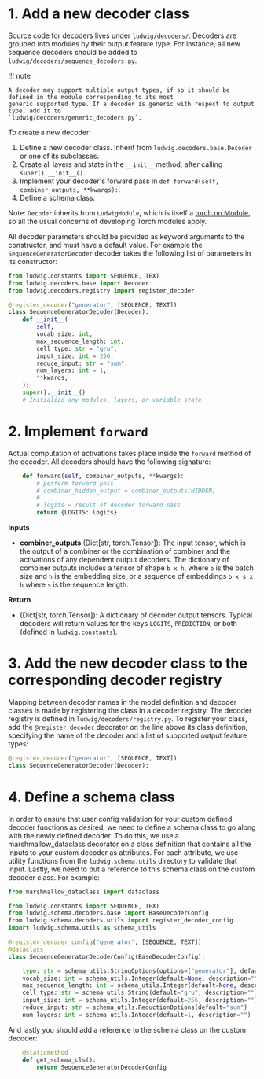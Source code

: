 # 1. Add a new decoder class

Source code for decoders lives under `ludwig/decoders/`.
Decoders are grouped into modules by their output feature type. For instance, all new sequence decoders should be added
to `ludwig/decoders/sequence_decoders.py`.

!!! note

    A decoder may support multiple output types, if so it should be defined in the module corresponding to its most
    generic supported type. If a decoder is generic with respect to output type, add it to
    `ludwig/decoders/generic_decoders.py`.

To create a new decoder:

1. Define a new decoder class. Inherit from `ludwig.decoders.base.Decoder` or one of its subclasses.
2. Create all layers and state in the `__init__` method, after calling `super().__init__()`.
3. Implement your decoder's forward pass in `def forward(self, combiner_outputs, **kwargs):`.
4. Define a schema class.

Note: `Decoder` inherits from `LudwigModule`, which is itself a [torch.nn.Module](https://pytorch.org/docs/stable/generated/torch.nn.Module.html),
so all the usual concerns of developing Torch modules apply.

All decoder parameters should be provided as keyword arguments to the constructor, and must have a default value.
For example the `SequenceGeneratorDecoder` decoder takes the following list of parameters in its constructor:

```python
from ludwig.constants import SEQUENCE, TEXT
from ludwig.decoders.base import Decoder
from ludwig.decoders.registry import register_decoder

@register_decoder("generator", [SEQUENCE, TEXT])
class SequenceGeneratorDecoder(Decoder):
    def __init__(
        self,
        vocab_size: int,
        max_sequence_length: int,
        cell_type: str = "gru",
        input_size: int = 256,
        reduce_input: str = "sum",
        num_layers: int = 1,
        **kwargs,
    ):
    super().__init__()
    # Initialize any modules, layers, or variable state
```

# 2. Implement `forward`

Actual computation of activations takes place inside the `forward` method of the decoder.
All decoders should have the following signature:

```python
    def forward(self, combiner_outputs, **kwargs):
        # perform forward pass
        # combiner_hidden_output = combiner_outputs[HIDDEN]
        # ...
        # logits = result of decoder forward pass
        return {LOGITS: logits}
```

__Inputs__

- __combiner_outputs__ (Dict[str, torch.Tensor]): The input tensor, which is the output of a combiner or the combination
of combiner and the activations of any dependent output decoders. The dictionary of combiner outputs includes a tensor of shape `b x h`, where `b` is the batch
size and `h` is the embedding size, or a sequence of embeddings `b x s x h` where `s` is the sequence length.

__Return__

- (Dict[str, torch.Tensor]): A dictionary of decoder output tensors.  Typical decoders will return values for the keys
`LOGITS`, `PREDICTION`, or both (defined in `ludwig.constants`).

# 3. Add the new decoder class to the corresponding decoder registry

Mapping between decoder names in the model definition and decoder classes is made by registering the class in a decoder
registry. The decoder registry is defined in `ludwig/decoders/registry.py`. To register your class,
add the `@register_decoder` decorator on the line above its class definition, specifying the name of the decoder and a
list of supported output feature types:

```python
@register_decoder("generator", [SEQUENCE, TEXT])
class SequenceGeneratorDecoder(Decoder):
```

# 4. Define a schema class

In order to ensure that user config validation for your custom defined decoder functions as desired, we need to define a
schema class to go along with the newly defined decoder. To do this, we use a marshmallow_dataclass decorator on a class
definition that contains all the inputs to your custom decoder as attributes. For each attribute, we use utility
functions from the `ludwig.schema.utils` directory to validate that input. Lastly, we need to put a reference to this
schema class on the custom decoder class. For example:

```python
from marshmallow_dataclass import dataclass

from ludwig.constants import SEQUENCE, TEXT
from ludwig.schema.decoders.base import BaseDecoderConfig
from ludwig.schema.decoders.utils import register_decoder_config
import ludwig.schema.utils as schema_utils

@register_decoder_config("generator", [SEQUENCE, TEXT])
@dataclass
class SequenceGeneratorDecoderConfig(BaseDecoderConfig):

    type: str = schema_utils.StringOptions(options=["generator"], default="generator")
    vocab_size: int = schema_utils.Integer(default=None, description="")
    max_sequence_length: int = schema_utils.Integer(default=None, description="")
    cell_type: str = schema_utils.String(default="gru", description="")
    input_size: int = schema_utils.Integer(default=256, description="")
    reduce_input: str = schema_utils.ReductionOptions(default="sum")
    num_layers: int = schema_utils.Integer(default=1, description="")
```

And lastly you should add a reference to the schema class on the custom decoder:

```python
    @staticmethod
    def get_schema_cls():
        return SequenceGeneratorDecoderConfig
```
